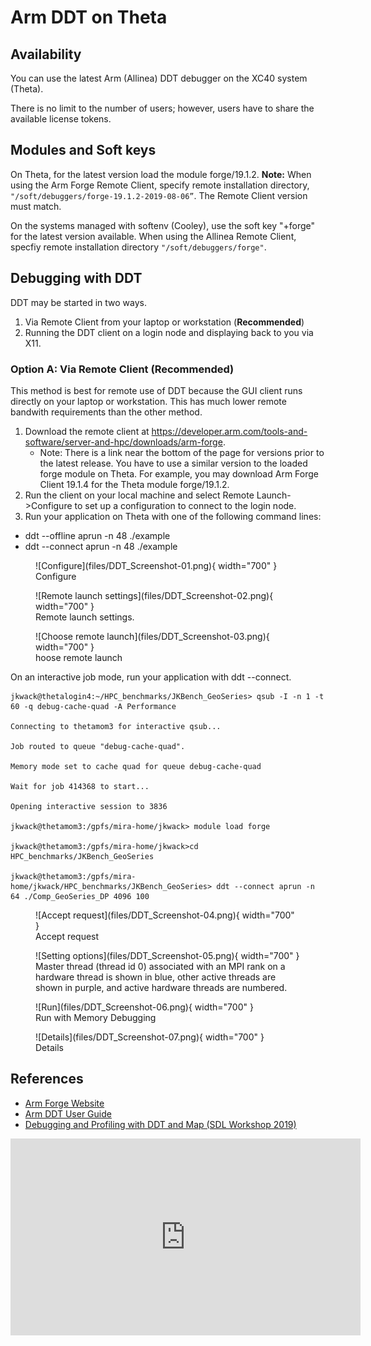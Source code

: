 # Arm DDT on Theta
## Availability
You can use the latest Arm (Allinea) DDT debugger on the XC40 system (Theta).

There is no limit to the number of users; however, users have to share the available license tokens.

## Modules and Soft keys
On Theta, for the latest version load the module forge/19.1.2. 
**Note:** When using the Arm Forge Remote Client, specify remote installation directory, ```"/soft/debuggers/forge-19.1.2-2019-08-06”```. The Remote Client version must match.

On the systems managed with softenv (Cooley), use the soft key "+forge" for the latest version available. When using the Allinea Remote Client, specfiy remote installation directory ```"/soft/debuggers/forge"```.

## Debugging with DDT
DDT may be started in two ways.

1. Via Remote Client from your laptop or workstation (**Recommended**)
2. Running the DDT client on a login node and displaying back to you via X11.

### Option A: Via Remote Client (**Recommended**)
This method is best for remote use of DDT because the GUI client runs directly on your laptop or workstation. This has much lower remote bandwith requirements than the other method.

1. Download the remote client at https://developer.arm.com/tools-and-software/server-and-hpc/downloads/arm-forge. 
   - Note: There is a link near the bottom of the page for versions prior to the latest release. You have to use a similar version to the loaded forge module on Theta. For example, you may download Arm Forge Client 19.1.4 for the Theta module forge/19.1.2. 
2. Run the client on your local machine and select Remote Launch->Configure to set up a configuration to connect to the login node.
3. Run your application on Theta with one of the following command lines:
  - ddt --offline aprun -n 48 ./example
  - ddt --connect aprun -n 48 ./example

<figure markdown>
  ![Configure](files/DDT_Screenshot-01.png){ width="700" }
  <figcaption>Configure</figcaption>
</figure>

<figure markdown>
  ![Remote launch settings](files/DDT_Screenshot-02.png){ width="700" }
  <figcaption>Remote launch settings.</figcaption>
</figure>

<figure markdown>
  ![Choose remote launch](files/DDT_Screenshot-03.png){ width="700" }
  <figcaption>hoose remote launch</figcaption>
</figure>

On an interactive job mode, run your application with ddt --connect.
```
jkwack@thetalogin4:~/HPC_benchmarks/JKBench_GeoSeries> qsub -I -n 1 -t 60 -q debug-cache-quad -A Performance

Connecting to thetamom3 for interactive qsub...

Job routed to queue "debug-cache-quad".

Memory mode set to cache quad for queue debug-cache-quad

Wait for job 414368 to start...

Opening interactive session to 3836

jkwack@thetamom3:/gpfs/mira-home/jkwack> module load forge

jkwack@thetamom3:/gpfs/mira-home/jkwack>cd HPC_benchmarks/JKBench_GeoSeries

jkwack@thetamom3:/gpfs/mira-home/jkwack/HPC_benchmarks/JKBench_GeoSeries> ddt --connect aprun -n 64 ./Comp_GeoSeries_DP 4096 100
```

<figure markdown>
  ![Accept request](files/DDT_Screenshot-04.png){ width="700" }
  <figcaption>Accept request</figcaption>
</figure>

<figure markdown>
  ![Setting options](files/DDT_Screenshot-05.png){ width="700" }
  <figcaption>Master thread (thread id 0) associated with an MPI rank on a hardware thread is shown in blue, other active threads are shown in purple, and active hardware threads are numbered.</figcaption>
</figure>

<figure markdown>
  ![Run](files/DDT_Screenshot-06.png){ width="700" }
  <figcaption>Run with Memory Debugging</figcaption>
</figure>

<figure markdown>
  ![Details](files/DDT_Screenshot-07.png){ width="700" }
  <figcaption>Details</figcaption>
</figure>

## References
- [Arm Forge Website](https://www.arm.com/products/development-tools/server-and-hpc/forge)
- [Arm DDT User Guide](https://developer.arm.com/docs/101136/2002/ddt)
- [Debugging and Profiling with DDT and Map (SDL Workshop 2019)](https://www.alcf.anl.gov/sites/default/files/2020-03/Hulguin_SDL_10_2019_Arm_DDT_Map.pdf)

<iframe width="560" height="315" src="https://www.youtube.com/embed/fg-6yFZI25o" title="YouTube video player" frameborder="0" allow="accelerometer; autoplay; clipboard-write; encrypted-media; gyroscope; picture-in-picture" allowfullscreen></iframe>
